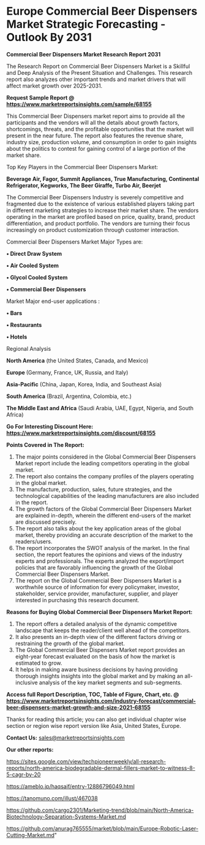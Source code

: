 # Europe Commercial Beer Dispensers Market Strategic Forecasting - Outlook By 2031

<strong>Commercial Beer Dispensers Market Research Report 2031</strong>

The Research Report on Commercial Beer Dispensers Market is a Skillful and Deep Analysis of the Present Situation and Challenges. This research report also analyzes other important trends and market drivers that will affect market growth over 2025-2031.

<strong>Request Sample Report @ <a href=https://www.marketreportsinsights.com/sample/68155>https://www.marketreportsinsights.com/sample/68155</a></strong>

This Commercial Beer Dispensers market report aims to provide all the participants and the vendors will all the details about growth factors, shortcomings, threats, and the profitable opportunities that the market will present in the near future. The report also features the revenue share, industry size, production volume, and consumption in order to gain insights about the politics to contest for gaining control of a large portion of the market share.

Top Key Players in the Commercial Beer Dispensers Market:

<strong>Beverage Air, Fagor, Summit Appliances, True Manufacturing, Continental Refrigerator, Kegworks, The Beer Giraffe, Turbo Air, Beerjet</strong>

The Commercial Beer Dispensers Industry is severely competitive and fragmented due to the existence of various established players taking part in different marketing strategies to increase their market share. The vendors operating in the market are profiled based on price, quality, brand, product differentiation, and product portfolio. The vendors are turning their focus increasingly on product customization through customer interaction.

Commercial Beer Dispensers Market Major Types are:

<strong>• Direct Draw System

• Air Cooled System

• Glycol Cooled System

• Commercial Beer Dispensers</strong>

Market Major end-user applications :

<strong>• Bars

• Restaurants

• Hotels</strong>

Regional Analysis

</u><strong><b>North America</b></strong> (the United States, Canada, and Mexico)

<strong><b>Europe </b></strong>(Germany, France, UK, Russia, and Italy)

<strong><b>Asia-Pacific</b></strong> (China, Japan, Korea, India, and Southeast Asia)

<strong><b>South America</b></strong> (Brazil, Argentina, Colombia, etc.)

<strong><b>The Middle East and Africa</b></strong> (Saudi Arabia, UAE, Egypt, Nigeria, and South Africa)

<strong>Go For Interesting Discount Here: <a href=https://www.marketreportsinsights.com/discount/68155>https://www.marketreportsinsights.com/discount/68155</a></strong>

<strong>Points Covered in The Report:</strong>
<ol>
  <li>The major points considered in the Global Commercial Beer Dispensers Market report include the leading competitors operating in the global market.</li>
  <li>The report also contains the company profiles of the players operating in the global market.</li>
  <li>The manufacture, production, sales, future strategies, and the technological capabilities of the leading manufacturers are also included in the report.</li>
  <li>The growth factors of the Global Commercial Beer Dispensers Market are explained in-depth, wherein the different end-users of the market are discussed precisely.</li>
  <li>The report also talks about the key application areas of the global market, thereby providing an accurate description of the market to the readers/users.</li>
  <li>The report incorporates the SWOT analysis of the market. In the final section, the report features the opinions and views of the industry experts and professionals. The experts analyzed the export/import policies that are favorably influencing the growth of the Global Commercial Beer Dispensers Market.</li>
  <li>The report on the Global Commercial Beer Dispensers Market is a worthwhile source of information for every policymaker, investor, stakeholder, service provider, manufacturer, supplier, and player interested in purchasing this research document.</li>
</ol>
<strong>Reasons for Buying Global Commercial Beer Dispensers Market Report:</strong>

<ol>
  <li>The report offers a detailed analysis of the dynamic competitive landscape that keeps the reader/client well ahead of the competitors.</li>
  <li>It also presents an in-depth view of the different factors driving or restraining the growth of the global market.</li>
  <li>The Global Commercial Beer Dispensers Market report provides an eight-year forecast evaluated on the basis of how the market is estimated to grow.</li>
  <li>It helps in making aware business decisions by having providing thorough insights insights into the global market and by making an all-inclusive analysis of the key market segments and sub-segments.</li>
</ol>
<strong>Access full Report Description, TOC, Table of Figure, Chart, etc. @ <a href=https://www.marketreportsinsights.com/industry-forecast/commercial-beer-dispensers-market-growth-and-size-2021-68155>https://www.marketreportsinsights.com/industry-forecast/commercial-beer-dispensers-market-growth-and-size-2021-68155</a></strong>


Thanks for reading this article; you can also get individual chapter wise section or region wise report version like Asia, United States, Europe.

<strong>Contact Us:</strong>
sales@marketreportsinsights.com

<strong>Our other reports:</strong>

<a href=https://sites.google.com/view/techpioneerweekly/all-research-reports/north-america-biodegradable-dermal-fillers-market-to-witness-8-5-cagr-by-20>https://sites.google.com/view/techpioneerweekly/all-research-reports/north-america-biodegradable-dermal-fillers-market-to-witness-8-5-cagr-by-20</a>

<a href=https://ameblo.jp/haqsaif/entry-12886796049.html>https://ameblo.jp/haqsaif/entry-12886796049.html</a>

<a href=https://tanomuno.com/illust/467038>https://tanomuno.com/illust/467038</a>

<a href=https://github.com/cargo2301/Marketing-trend/blob/main/North-America-Biotechnology-Separation-Systems-Market.md>https://github.com/cargo2301/Marketing-trend/blob/main/North-America-Biotechnology-Separation-Systems-Market.md</a>

<a href=https://github.com/anurag765555/market/blob/main/Europe-Robotic-Laser-Cutting-Market.md>https://github.com/anurag765555/market/blob/main/Europe-Robotic-Laser-Cutting-Market.md</a>"
